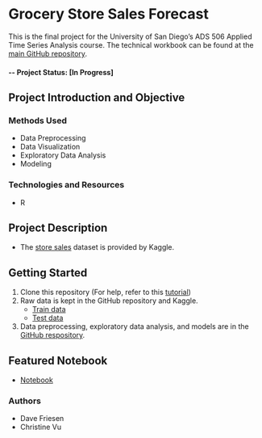 # Grocery Store Sales Forecast
This is the final project for the University of San Diego’s ADS 506 Applied Time Series Analysis course. The technical workbook can be found at the [main GitHub repository](https://github.com/davefriesen/grocery-sales-forecast).

#### -- Project Status: [In Progress]

## Project Introduction and Objective

### Methods Used
* Data Preprocessing
* Data Visualization
* Exploratory Data Analysis
* Modeling

### Technologies and Resources
* R

## Project Description
* The [store sales](https://www.kaggle.com/competitions/store-sales-time-series-forecasting) dataset is provided by Kaggle.

## Getting Started
1. Clone this repository (For help, refer to this [tutorial](https://docs.github.com/en/repositories/creating-and-managing-repositories/cloning-a-repository))
2. Raw data is kept in the GitHub repository and Kaggle.
    * [Train data]()
    * [Test data](https://github.com/davefriesen/grocery-sales-forecast/blob/main/data/test.csv)
3. Data preprocessing, exploratory data analysis, and models are in the [GitHub respository](https://github.com/davefriesen/grocery-sales-forecast/blob/main/src/ads506-team5-final-project.Rmd).

## Featured Notebook
* [Notebook](https://github.com/davefriesen/grocery-sales-forecast/blob/main/src/ads506-team5-final-project.Rmd)

### Authors
* Dave Friesen
* Christine Vu
